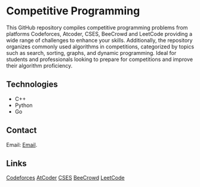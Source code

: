 # Competitive Programming

This GitHub repository compiles competitive programming problems from platforms Codeforces, Atcoder, CSES, BeeCrowd and LeetCode providing a wide range of challenges to enhance your skills. Additionally, the repository organizes commonly used algorithms in competitions, categorized by topics such as search, sorting, graphs, and dynamic programming. Ideal for students and professionals looking to prepare for competitions and improve their algorithm proficiency.

## Technologies

- C++ 
- Python 
- Go

<!--
### [Nome da seção]

## Contribuição

Se você quiser contribuir para este projeto, siga estas etapas:

1. Faça um fork do projeto.
2. Crie uma branch para a sua feature `git checkout -b feat/NomeDaSuaFeature`.
3. Faça commit das suas alterações `git commit -am "[add/edit/del]/feat: Descrição da feature"`.
4. Faça push para a branch `git push origin feat/NomeDaSuaFeature`.
5. Crie um novo Pull Request.
-->

## Contact
Email: [Email](mailto:diogjunior100@hotmail.com).

## Links

[Codeforces](https://codeforces.com/)
[AtCoder](https://atcoder.jp/home)
[CSES](https://cses.fi/problemset/)
[BeeCrowd](https://judge.beecrowd.com/pt)
[LeetCode](https://leetcode.com/)